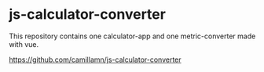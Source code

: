 # js-calculator-converter
This repository contains one calculator-app and one metric-converter made with vue. 

https://github.com/camillamn/js-calculator-converter
